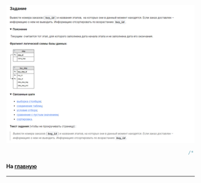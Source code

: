 

<img src="../art/2.4.8.task.png" alt="solution" >

```sql 
                                                                    /* вывести таблицу */
```


#### На [главную](https://github.com/BEPb/stepik_sql#readme)

---


